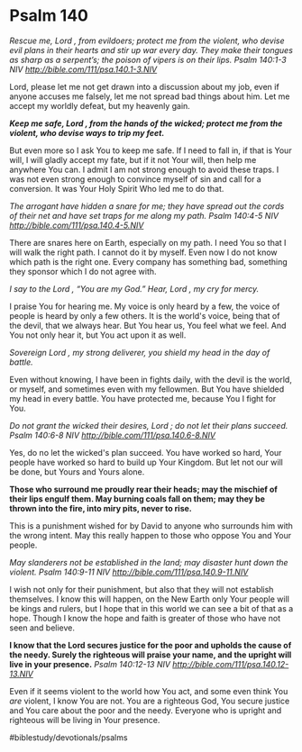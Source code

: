 # Psalm 140
*Rescue me, Lord , from evildoers; protect me from the violent, who devise evil plans in their hearts and stir up war every day. They make their tongues as sharp as a serpent’s; the poison of vipers is on their lips.*
*Psalm 140:1-3 NIV*
*http://bible.com/111/psa.140.1-3.NIV*

Lord, please let me not get drawn into a discussion about my job, even if anyone accuses me falsely, let me not spread bad things about him. Let me accept my worldly defeat, but my heavenly gain.

***Keep me safe, Lord , from the hands of the wicked; protect me from the violent, who devise ways to trip my feet.***

But even more so I ask You to keep me safe. If I need to fall in, if that is Your will, I will gladly accept my fate, but if it not Your will, then help me anywhere You can. I admit I am not strong enough to avoid these traps. I was not even strong enough to convince myself of sin and call for a conversion. It was Your Holy Spirit Who led me to do that.

*The arrogant have hidden a snare for me; they have spread out the cords of their net and have set traps for me along my path.*
*Psalm 140:4-5 NIV*
*http://bible.com/111/psa.140.4-5.NIV*

There are snares here on Earth, especially on my path. I need You so that I will walk the right path. I cannot do it by myself. Even now I do not know which path is the right one.
Every company has something bad, something they sponsor which I do not agree with.

*I say to the Lord , “You are my God.” Hear, Lord , my cry for mercy.*

I praise You for hearing me. My voice is only heard by a few, the voice of people is heard by only a few others. It is the world's voice, being that of the devil, that we always hear. But You hear us, You feel what we feel.
And You not only hear it, but You act upon it as well.

*Sovereign Lord , my strong deliverer, you shield my head in the day of battle.*

Even without knowing, I have been in fights daily, with the devil is the world, or myself, and sometimes even with my fellowmen. But You have shielded my head in every battle. You have protected me, because You I fight for You.

*Do not grant the wicked their desires, Lord ; do not let their plans succeed.*
*Psalm 140:6-8 NIV*
*http://bible.com/111/psa.140.6-8.NIV*

Yes, do no let the wicked's plan succeed. You have worked so hard, Your people have worked so hard to build up Your Kingdom. But let not our will be done, but Yours and Yours alone.

**Those who surround me proudly rear their heads; may the mischief of their lips engulf them. May burning coals fall on them; may they be thrown into the fire, into miry pits, never to rise.**

This is a punishment wished for by David to anyone who surrounds him with the wrong intent. May this really happen to those who oppose You and Your people.

*May slanderers not be established in the land; may disaster hunt down the violent.*
*Psalm 140:9-11 NIV*
*http://bible.com/111/psa.140.9-11.NIV*

I wish not only for their punishment, but also that they will not establish themselves. I know this will happen, on the New Earth only Your people will be kings and rulers, but I hope that in this world we can see a bit of that as a hope. Though I know the hope and faith is greater of those who have not seen and believe.

**I know that the Lord secures justice for the poor and upholds the cause of the needy. Surely the righteous will praise your name, and the upright will live in your presence.**
*Psalm 140:12-13 NIV*
*http://bible.com/111/psa.140.12-13.NIV*

Even if it seems violent to the world how You act, and some even think You *are* violent, I know You are not. You are a righteous God, You secure justice and You care about the poor and the needy. Everyone who is upright and righteous will be living in Your presence. 

#biblestudy/devotionals/psalms